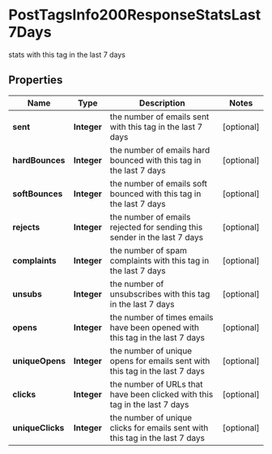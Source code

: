 

# PostTagsInfo200ResponseStatsLast7Days

stats with this tag in the last 7 days

## Properties

| Name | Type | Description | Notes |
|------------ | ------------- | ------------- | -------------|
|**sent** | **Integer** | the number of emails sent with this tag in the last 7 days |  [optional] |
|**hardBounces** | **Integer** | the number of emails hard bounced with this tag in the last 7 days |  [optional] |
|**softBounces** | **Integer** | the number of emails soft bounced with this tag in the last 7 days |  [optional] |
|**rejects** | **Integer** | the number of emails rejected for sending this sender in the last 7 days |  [optional] |
|**complaints** | **Integer** | the number of spam complaints with this tag in the last 7 days |  [optional] |
|**unsubs** | **Integer** | the number of unsubscribes with this tag in the last 7 days |  [optional] |
|**opens** | **Integer** | the number of times emails have been opened with this tag in the last 7 days |  [optional] |
|**uniqueOpens** | **Integer** | the number of unique opens for emails sent with this tag in the last 7 days |  [optional] |
|**clicks** | **Integer** | the number of URLs that have been clicked with this tag in the last 7 days |  [optional] |
|**uniqueClicks** | **Integer** | the number of unique clicks for emails sent with this tag in the last 7 days |  [optional] |



